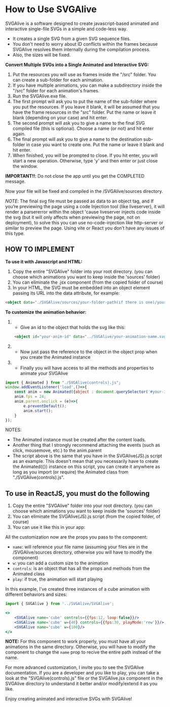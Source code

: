 
# How to Use SVGAlive

SVGAlive is a software designed to create javascript-based animated and interactive single-file SVGs in a simple and code-less way.

- It creates a single SVG from a given SVG sequence files.
- You don't need to worry about ID conflicts within the frames because SVGAlive resolves them internally during the compilation process.
- Also, the sizes will be fixed.

**Convert Multiple SVGs into a Single Animated and Interactive SVG:**

1. Put the resources you will use as frames inside the "/src" folder. You can create a sub-folder for each animation.
2. If you have multiple animations, you can make a subdirectory inside the "/src" folder for each animation's frames.
3. Run the SVGAlive.exe file.
4. The first prompt will ask you to put the name of the sub-folder where you put the resources. If you leave it blank, it will be assumed that you have the frame resources in the "src" folder. Put the name or leave it blank (depending on your case) and hit enter.
5. The second prompt will ask you to give a name to the final SVG compiled file (this is optional). Choose a name (or not) and hit enter again.
6. The final prompt will ask you to give a name to the destination sub-folder in case you want to create one. Put the name or leave it blank and hit enter.
7. When finished, you will be prompted to close. If you hit enter, you will start a new operation. Otherwise, type 'y' and then enter or just close the window.

**IMPORTANT!!**: Do not close the app until you get the COMPLETED message.

Now your file will be fixed and compiled in the /SVGAlive/sources directory.

*NOTE*: The final svg file must be passed as data to an object tag, and If you’re previewing the page using a code Injection tool (like liveserver), it will render a parsererror within the object 'cause liveserver injects code inside the svg (but it will only affects when previewing the page, not on deployment), to solve this you can use no-code-injection like http-server or similar to preview the page.
Using vite or React you don’t have any issues of this type.

## HOW TO IMPLEMENT

**To use it with Javascript and HTML:**

1. Copy the entire "SVGAlive" folder into your root directory. (you can choose which animations you want to keep inside the 'sources' folder)
2. You can eliminate the .jsx component (from the copied folder of course)
3. In your HTML, the SVG must be embedded into an object element passing its URL into the data attribute, for example:

```html
<object data="./SVGAlive/sources/your-folder-path(if there is one)/your-svg-name.svg" type="image/svg+xml"></object>
```

**To customize the animation behavior:**

1. - Give an id to the object that holds the svg like this:

```html
    <object id="your-anim-id" data="../SVGAlive/your-animation-name.svg" type="image/svg+xml"></object>
```

2. - Now just pass the reference to the object in the object prop when you create the Animated instance
3. - Finally you will have access to all the methods and properties to animate your SVGAlive

```javascript
import { Animated } from "./SVGAlive(controls).js";
window.addEventListener('load',()=>{
    const anim = new Animated({object : document.querySelector('#your-id')});
    anim.fps = 24;
    anim.parent.onclick = (e)=>{
        e.preventDefault();
        anim.start();
    }
});
```

NOTES:

- The Animated instance must be created after the content loads.
- Another thing that I strongly recommend attaching the events (such as click, mousemove, etc.) to the anim.parent
- The script above is the same that you have in the SVGAlive(JS).js script as an example. This doesn't mean that you necessarily have to create the Animated({}) instance on this script, you can create it anywhere as long as you import (or require) the Animated class from "./SVGAlive(controls).js".

## To use in ReactJS, you must do the following

1. Copy the entire "SVGAlive" folder into your root directory. (you can choose which animations you want to keep inside the 'sources' folder)
2. You can eliminate the SVGAlive(JS).js script (from the copied folder, of course)
3. You can use it like this in your app:

All the customization now are the props you pass to the component:

- `name`: will reference your file name (assuming your files are in the /SVGAlive/sources directory, otherwise you will have to modify the component)
- `w`: you can add a custom size to the animation
- `controls`: is an object that has all the props and methods from the Animated class
- `play`: if true, the animation will start playing

In this example, I've created three instances of a cube animation with different behaviors and sizes:

```jsx
import { SVGAlive } from '../SVGAlive/SVGAlive';

<>
    <SVGAlive name='cube' controls={{fps:12, loop:false}}/>
    <SVGAlive name='cube' w={40} controls={{fps:30, playMode:'rew'}}/>
    <SVGAlive name='cube' w={100}/>
</>
```

**NOTE:** For this component to work properly, you must have all your animations in the same directory. Otherwise, you will have to modify the component to change the `name` prop to recive the entire path instead of the name.

For more advanced customization, I invite you to see the SVGAlive documentation. If you are a developer and you like to play, you can take a look at the "SVGAlive(controls).js" file or the SVGAlive.jsx component in the SVGAlive directory to understand it better and/or modify/extend it as you like.

Enjoy creating animated and interactive SVGs with SVGAlive!
